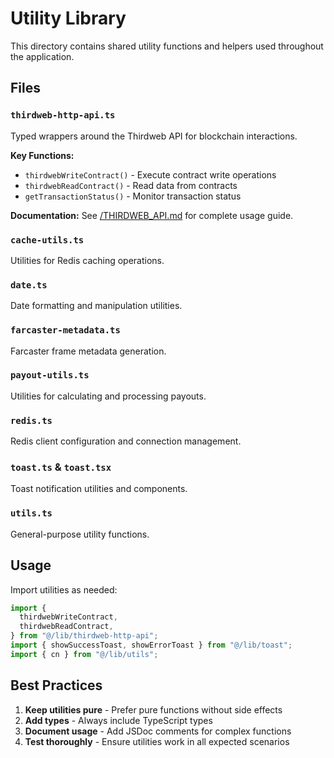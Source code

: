 # Utility Library

This directory contains shared utility functions and helpers used throughout the application.

## Files

### `thirdweb-http-api.ts`

Typed wrappers around the Thirdweb API for blockchain interactions.

**Key Functions:**

- `thirdwebWriteContract()` - Execute contract write operations
- `thirdwebReadContract()` - Read data from contracts
- `getTransactionStatus()` - Monitor transaction status

**Documentation:** See [/THIRDWEB_API.md](../../THIRDWEB_API.md) for complete usage guide.

### `cache-utils.ts`

Utilities for Redis caching operations.

### `date.ts`

Date formatting and manipulation utilities.

### `farcaster-metadata.ts`

Farcaster frame metadata generation.

### `payout-utils.ts`

Utilities for calculating and processing payouts.

### `redis.ts`

Redis client configuration and connection management.

### `toast.ts` & `toast.tsx`

Toast notification utilities and components.

### `utils.ts`

General-purpose utility functions.

## Usage

Import utilities as needed:

```typescript
import {
  thirdwebWriteContract,
  thirdwebReadContract,
} from "@/lib/thirdweb-http-api";
import { showSuccessToast, showErrorToast } from "@/lib/toast";
import { cn } from "@/lib/utils";
```

## Best Practices

1. **Keep utilities pure** - Prefer pure functions without side effects
2. **Add types** - Always include TypeScript types
3. **Document usage** - Add JSDoc comments for complex functions
4. **Test thoroughly** - Ensure utilities work in all expected scenarios
